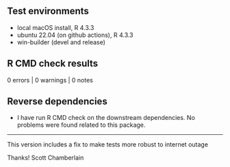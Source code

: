 ## Test environments

* local macOS install, R 4.3.3
* ubuntu 22.04 (on github actions), R 4.3.3
* win-builder (devel and release)

## R CMD check results

0 errors | 0 warnings | 0 notes

## Reverse dependencies

* I have run R CMD check on the downstream dependencies. No problems were found related to this package.

---

This version includes a fix to make tests more robust to internet outage

Thanks!
Scott Chamberlain
